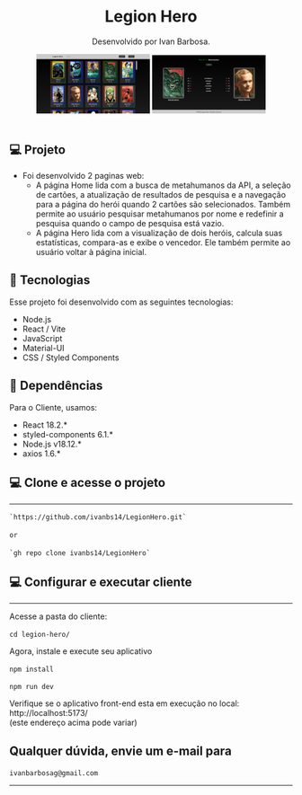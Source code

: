 <h1 align="center"> Legion Hero </h1>

<p align="center">
Desenvolvido por Ivan Barbosa.<br>
</p>

<div align="center">
  <img alt="License" src="./src//assets//1.png" width="40%" display="flex" gap="5px" >
  <img alt="License" src="./src//assets/2.png" width="40%" display="flex" gap="5px">
</div>

<br>

## 💻 Projeto

- Foi desenvolvido 2 paginas web:</br>
   - A página Home lida com a busca de metahumanos da API, a seleção de cartões, a atualização de resultados de pesquisa e a navegação para a página do herói quando 2 cartões são selecionados. Também permite ao usuário pesquisar metahumanos por nome e redefinir a pesquisa quando o campo de pesquisa está vazio.</br>
   - A página Hero lida com a visualização de dois heróis, calcula suas estatísticas, compara-as e exibe o vencedor. Ele também permite ao usuário voltar à página inicial.


## 🚀 Tecnologias

Esse projeto foi desenvolvido com as seguintes tecnologias:

- Node.js
- React / Vite
- JavaScript
- Material-UI
- CSS / Styled Components

## 🔖 Dependências

Para o Cliente, usamos:
- React 18.2.*
- styled-components 6.1.*
- Node.js v18.12.*
- axios 1.6.*


## 💻 Clone e acesse o projeto
------------
    `https://github.com/ivanbs14/LegionHero.git`

    or 

    `gh repo clone ivanbs14/LegionHero`

## 💻 Configurar e executar cliente
------------
Acesse a pasta do cliente:

`cd legion-hero/`

Agora, instale e execute seu aplicativo

`npm install`

`npm run dev`

Verifique se o aplicativo front-end esta em execução no local: http://localhost:5173/ <br />(este endereço acima pode variar)

## Qualquer dúvida, envie um e-mail para

`ivanbarbosag@gmail.com`

---
